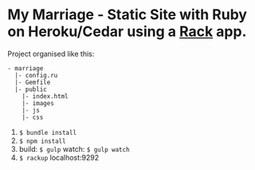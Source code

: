 # My Marriage - Static Site with Ruby on Heroku/Cedar using a [Rack](http://rack.rubyforge.org/) app.

Project organised like this:

```
- marriage
  |- config.ru
  |- Gemfile
  |- public
    |- index.html
    |- images
    |- js
    |- css
```

1. `$ bundle install`
1. `$ npm install`
1. build: `$ gulp`  watch: `$ gulp watch`
1. `$ rackup` localhost:9292
